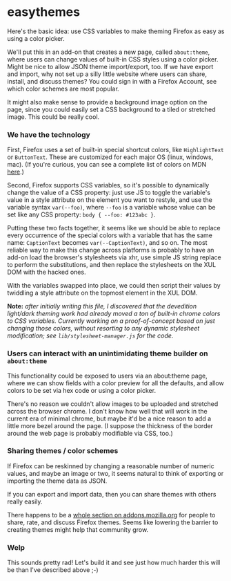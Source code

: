 # easythemes

Here's the basic idea: use CSS variables to make theming Firefox as easy as using a color picker.

We'll put this in an add-on that creates a new page, called `about:theme`, where users can change
values of built-in CSS styles using a color picker. Might be nice to allow JSON theme import/export,
too. If we have export and import, why not set up a silly little website where users can share, install,
and discuss themes? You could sign in with a Firefox Account, see which color schemes are most popular.

It might also make sense to provide a background image option on the page, since you could easily set
a CSS background to a tiled or stretched image. This could be really cool.

### We have the technology

First, Firefox uses a set of built-in special shortcut colors, like `HighlightText` or `ButtonText`. These are
customized for each major OS (linux, windows, mac).
(If you're curious, you can see a complete list of colors on
MDN [here](https://developer.mozilla.org/en-US/docs/Web/CSS/color_value#Mozilla_System_Color_Extensions).)

Second, Firefox supports CSS variables, so it's possible to dynamically
change the value of a CSS property: just use JS to toggle the variable's value in
a style attribute on the element you want to restyle, and use the variable syntax `var(--foo)`,
where `--foo` is a variable whose value can be set like any CSS property: `body { --foo: #123abc }`.

Putting these two facts together, it seems like we should be able to replace every 
occurrence of the special colors with a variable that has the same name: 
`CaptionText` becomes `var(--CaptionText)`, and so on. The most reliable way to make
this change across platforms is probably to have an add-on load the browser's stylesheets
via xhr, use simple JS string replace to perform the substitutions, and then replace
the stylesheets on the XUL DOM with the hacked ones.

With the variables swapped into place, we could then script their values by twiddling
a style attribute on the topmost element in the XUL DOM.

**Note:** *after initially writing this file, I discovered that the devedition light/dark
theming work had already moved a ton of built-in chrome colors to CSS variables. Currently
working on a proof-of-concept based on just changing those colors, without resorting to
any dynamic stylesheet modification; see `lib/stylesheet-manager.js` for the code.*

### Users can interact with an unintimidating theme builder on `about:theme`

This functionality could be exposed to users via an about:theme page, where we can show
fields with a color preview for all the defaults, and allow colors to be set via hex code 
or using a color picker.

There's no reason we couldn't allow images to be uploaded and stretched across the browser
chrome. I don't know how well that will work in the current era of minimal chrome, but
maybe it'd be a nice reason to add a little more bezel around the page. (I suppose the thickness
of the border around the web page is probably modifiable via CSS, too.)

### Sharing themes / color schemes

If Firefox can be reskinned by changing a reasonable number of numeric values, and maybe an
image or two, it seems natural to think of exporting or importing the theme data as JSON.

If you can export and import data, then you can share themes with others really easily.

There happens to be a [whole section on addons.mozilla.org](https://addons.mozilla.org/en-US/firefox/themes/)
for people to share, rate, and discuss Firefox themes. Seems like lowering the barrier to
creating themes might help that community grow.

### Welp

This sounds pretty rad! Let's build it and see just how much harder this will be than
I've described above ;-)

